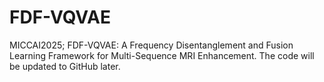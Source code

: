 # FDF-VQVAE
MICCAI2025; FDF-VQVAE: A Frequency Disentanglement and Fusion Learning Framework for Multi-Sequence MRI Enhancement. The code will be updated to GitHub later.

